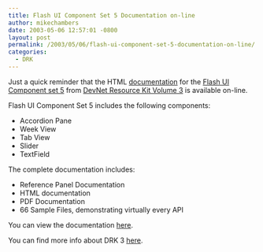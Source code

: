 ```yaml
---
title: Flash UI Component Set 5 Documentation on-line
author: mikechambers
date: 2003-05-06 12:57:01 -0800
layout: post
permalink: /2003/05/06/flash-ui-component-set-5-documentation-on-line/
categories:
  - DRK
---
```



Just a quick reminder that the HTML [documentation][1] for the [Flash UI Component set 5][2] from [DevNet Resource Kit Volume 3][3] is available on-line.

Flash UI Component Set 5 includes the following components:

*   Accordion Pane
*   Week View
*   Tab View
*   Slider
*   TextField

The complete documentation includes:

*   Reference Panel Documentation
*   HTML documentation
*   PDF Documentation
*   66 Sample Files, demonstrating virtually every API

You can view the documentation [here][1].

You can find more info about DRK 3 [here][3].

 [1]: http://www.macromedia.com/software/drk/productinfo/product_overview/volume3/drk3_docs/index.html
 [2]: http://www.macromedia.com/software/drk/productinfo/product_overview/volume3/flashmx.html
 [3]: http://www.macromedia.com/software/drk/productinfo/product_overview/volume3/